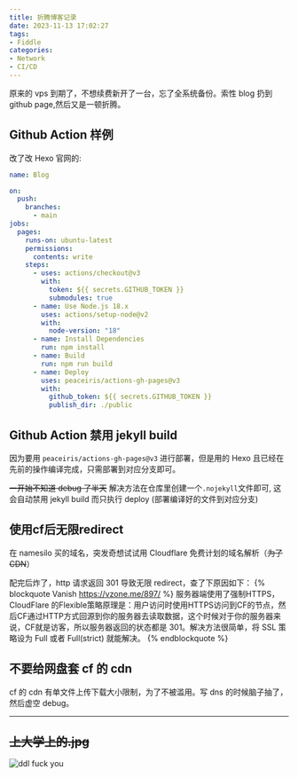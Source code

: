 ```yaml
---
title: 折腾博客记录
date: 2023-11-13 17:02:27
tags:
- Fiddle
categories:
- Network
- CI/CD
---
```

原来的 vps 到期了，不想续费新开了一台，忘了全系统备份。索性 blog 扔到 github page,然后又是一顿折腾。

## Github Action 样例

改了改 Hexo 官网的:

```yaml
name: Blog

on:
  push:
    branches:
      - main
jobs:
  pages:
    runs-on: ubuntu-latest
    permissions:
      contents: write
    steps:
      - uses: actions/checkout@v3
        with:
          token: ${{ secrets.GITHUB_TOKEN }}
          submodules: true   
      - name: Use Node.js 18.x
        uses: actions/setup-node@v2
        with:
          node-version: "18"
      - name: Install Dependencies
        run: npm install
      - name: Build
        run: npm run build
      - name: Deploy
        uses: peaceiris/actions-gh-pages@v3
        with:
          github_token: ${{ secrets.GITHUB_TOKEN }}
          publish_dir: ./public
```

## Github Action 禁用 jekyll build

因为要用 `peaceiris/actions-gh-pages@v3` 进行部署，但是用的 Hexo 且已经在先前的操作编译完成，只需部署到对应分支即可。

~~一开始不知道 debug 了半天~~ 解决方法在仓库里创建一个`.nojekyll`文件即可, 这会自动禁用 jekyll build 而只执行 deploy (部署编译好的文件到对应分支)

## 使用cf后无限redirect

在 namesilo 买的域名，突发奇想试试用 Cloudflare 免费计划的域名解析（~~为了CDN~~）

配完后炸了，http 请求返回 301 导致无限 redirect，查了下原因如下：
{% blockquote Vanish  https://vzone.me/897/ %}
服务器端使用了强制HTTPS，CloudFlare 的Flexible策略原理是：用户访问时使用HTTPS访问到CF的节点，然后CF通过HTTP方式回源到你的服务器去读取数据，这个时候对于你的服务器来说，CF就是访客，所以服务器返回的状态都是 301。解决方法很简单，将 SSL 策略设为 Full 或者 Full(strict) 就能解决。
{% endblockquote %}

## 不要给网盘套 cf 的 cdn

cf 的 cdn 有单文件上传下载大小限制，为了不被滥用。写 dns 的时候脑子抽了，然后虚空 debug。

---

## ~~**上大学上的.jpg**~~

![ddl fuck you](fiddle-with-ddl.jpg)

